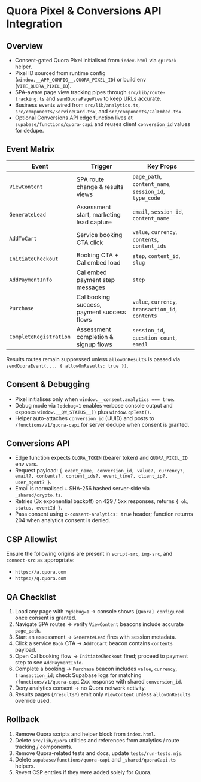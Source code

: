 # Quora Pixel & Conversions API Integration

## Overview
- Consent-gated Quora Pixel initialised from `index.html` via `qpTrack` helper.
- Pixel ID sourced from runtime config (`window.__APP_CONFIG__.QUORA_PIXEL_ID`) or build env (`VITE_QUORA_PIXEL_ID`).
- SPA-aware page view tracking pipes through `src/lib/route-tracking.ts` and `sendQuoraPageView` to keep URLs accurate.
- Business events wired from `src/lib/analytics.ts`, `src/components/ServiceCard.tsx`, and `src/components/CalEmbed.tsx`.
- Optional Conversions API edge function lives at `supabase/functions/quora-capi` and reuses client `conversion_id` values for dedupe.

## Event Matrix
| Event | Trigger | Key Props |
| --- | --- | --- |
| `ViewContent` | SPA route change & results views | `page_path`, `content_name`, `session_id`, `type_code` |
| `GenerateLead` | Assessment start, marketing lead capture | `email`, `session_id`, `content_name` |
| `AddToCart` | Service booking CTA click | `value`, `currency`, `contents`, `content_ids` |
| `InitiateCheckout` | Booking CTA + Cal embed load | `step`, `content_id`, `slug` |
| `AddPaymentInfo` | Cal embed payment step messages | `step` |
| `Purchase` | Cal booking success, payment success flows | `value`, `currency`, `transaction_id`, `contents` |
| `CompleteRegistration` | Assessment completion & signup flows | `session_id`, `question_count`, `email` |

Results routes remain suppressed unless `allowOnResults` is passed via `sendQuoraEvent(..., { allowOnResults: true })`.

## Consent & Debugging
- Pixel initialises only when `window.__consent.analytics === true`.
- Debug mode via `?qdebug=1` enables verbose console output and exposes `window.__QW_STATUS__()` plus `window.qpTest()`.
- Helper auto-attaches `conversion_id` (UUID) and posts to `/functions/v1/quora-capi` for server dedupe when consent is granted.

## Conversions API
- Edge function expects `QUORA_TOKEN` (bearer token) and `QUORA_PIXEL_ID` env vars.
- Request payload: `{ event_name, conversion_id, value?, currency?, email?, contents?, content_ids?, event_time?, client_ip?, user_agent? }`.
- Email is normalised + SHA-256 hashed server-side via `_shared/crypto.ts`.
- Retries (3x exponential backoff) on 429 / 5xx responses, returns `{ ok, status, eventId }`.
- Pass consent using `x-consent-analytics: true` header; function returns 204 when analytics consent is denied.

## CSP Allowlist
Ensure the following origins are present in `script-src`, `img-src`, and `connect-src` as appropriate:
- `https://a.quora.com`
- `https://q.quora.com`

## QA Checklist
1. Load any page with `?qdebug=1` → console shows `[Quora] configured` once consent is granted.
2. Navigate SPA routes → verify `ViewContent` beacons include accurate `page_path`.
3. Start an assessment → `GenerateLead` fires with session metadata.
4. Click a service `Book` CTA → `AddToCart` beacon contains `contents` payload.
5. Open Cal booking flow → `InitiateCheckout` fired; proceed to payment step to see `AddPaymentInfo`.
6. Complete a booking → `Purchase` beacon includes `value`, `currency`, `transaction_id`; check Supabase logs for matching `/functions/v1/quora-capi` 2xx response with shared `conversion_id`.
7. Deny analytics consent → no Quora network activity.
8. Results pages (`/results*`) emit only `ViewContent` unless `allowOnResults` override used.

## Rollback
1. Remove Quora scripts and helper block from `index.html`.
2. Delete `src/lib/quora` utilities and references from analytics / route tracking / components.
3. Remove Quora-related tests and docs, update `tests/run-tests.mjs`.
4. Delete `supabase/functions/quora-capi` and `_shared/quoraCapi.ts` helpers.
5. Revert CSP entries if they were added solely for Quora.

